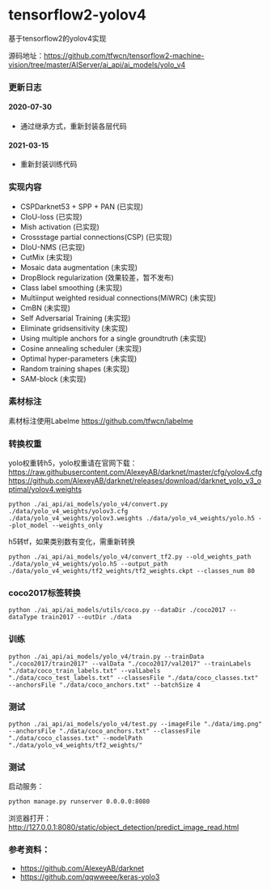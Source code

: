 # tensorflow2-yolov4

基于tensorflow2的yolov4实现

源码地址：https://github.com/tfwcn/tensorflow2-machine-vision/tree/master/AIServer/ai_api/ai_models/yolo_v4

### 更新日志

#### 2020-07-30
- 通过继承方式，重新封装各层代码
#### 2021-03-15
- 重新封装训练代码

### 实现内容

- CSPDarknet53 + SPP + PAN (已实现)
- CIoU-loss (已实现)
- Mish activation (已实现)
- Crossstage partial connections(CSP) (已实现)
- DIoU-NMS (已实现)
- CutMix (未实现)
- Mosaic data augmentation (未实现)
- DropBlock regularization (效果较差，暂不发布)
- Class label smoothing (未实现)
- Multiinput weighted residual connections(MiWRC) (未实现)
- CmBN (未实现)
- Self Adversarial Training (未实现)
- Eliminate gridsensitivity (未实现)
- Using multiple anchors for a single groundtruth (未实现)
- Cosine annealing scheduler (未实现)
- Optimal hyper-parameters (未实现)
- Random training shapes (未实现)
- SAM-block (未实现)


### 素材标注

素材标注使用Labelme
https://github.com/tfwcn/labelme

### 转换权重

yolo权重转h5，yolo权重请在官网下载：
https://raw.githubusercontent.com/AlexeyAB/darknet/master/cfg/yolov4.cfg
https://github.com/AlexeyAB/darknet/releases/download/darknet_yolo_v3_optimal/yolov4.weights
```
python ./ai_api/ai_models/yolo_v4/convert.py ./data/yolo_v4_weights/yolov3.cfg ./data/yolo_v4_weights/yolov3.weights ./data/yolo_v4_weights/yolo.h5 --plot_model --weights_only
```

h5转tf，如果类别数有变化，需重新转换
```
python ./ai_api/ai_models/yolo_v4/convert_tf2.py --old_weights_path ./data/yolo_v4_weights/yolo.h5 --output_path ./data/yolo_v4_weights/tf2_weights/tf2_weights.ckpt --classes_num 80
```

### coco2017标签转换

```
python ./ai_api/ai_models/utils/coco.py --dataDir ./coco2017 --dataType train2017 --outDir ./data
```

### 训练

```
python ./ai_api/ai_models/yolo_v4/train.py --trainData "./coco2017/train2017" --valData "./coco2017/val2017" --trainLabels "./data/coco_train_labels.txt" --valLabels "./data/coco_test_labels.txt" --classesFile "./data/coco_classes.txt" --anchorsFile "./data/coco_anchors.txt" --batchSize 4
```

### 测试

```
python ./ai_api/ai_models/yolo_v4/test.py --imageFile "./data/img.png" --anchorsFile "./data/coco_anchors.txt" --classesFile "./data/coco_classes.txt" --modelPath "./data/yolo_v4_weights/tf2_weights/"
```


### 测试

启动服务：
```bash
python manage.py runserver 0.0.0.0:8080
```

浏览器打开：http://127.0.0.1:8080/static/object_detection/predict_image_read.html

### 参考资料：
- https://github.com/AlexeyAB/darknet
- https://github.com/qqwweee/keras-yolo3